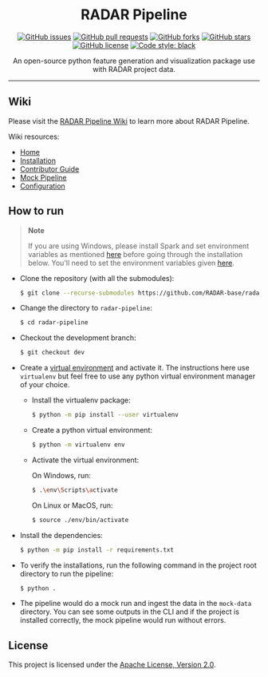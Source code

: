 <h1 align="center">RADAR Pipeline</h1>

<p align="center">
<a href="https://github.com/RADAR-base/radar-pipeline/issues"><img alt="GitHub issues" src="https://img.shields.io/github/issues/RADAR-base/radar-pipeline"></a>
<a href="https://github.com/thepushkarp/radar-pipeline/pulls"><img alt="GitHub pull requests" src="https://img.shields.io/github/issues-pr/radar-base/radar-pipeline"></a>
<a href="https://github.com/RADAR-base/radar-pipeline/network"><img alt="GitHub forks" src="https://img.shields.io/github/forks/RADAR-base/radar-pipeline"></a>
<a href="https://github.com/RADAR-base/radar-pipeline/stargazers"><img alt="GitHub stars" src="https://img.shields.io/github/stars/RADAR-base/radar-pipeline"></a>
<a href="https://github.com/RADAR-base/radar-pipeline/blob/main/LICENSE"><img alt="GitHub license" src="https://img.shields.io/github/license/RADAR-base/radar-pipeline"></a>
<a href="https://github.com/psf/black"><img alt="Code style: black" src="https://img.shields.io/badge/code%20style-black-000000.svg"></a>
</p>

<p align="center">An open-source python feature generation and visualization package use with RADAR project data.</p>

---

## Wiki

Please visit the [RADAR Pipeline Wiki](https://github.com/RADAR-base/radar-pipeline/wiki) to learn more about RADAR Pipeline.

Wiki resources:

-   [Home](https://github.com/RADAR-base/radar-pipeline/wiki)
-   [Installation](https://github.com/RADAR-base/radar-pipeline/wiki/Installation#installation-instructions)
-   [Contributor Guide](https://github.com/RADAR-base/radar-pipeline/wiki/Contributor-Guide)
-   [Mock Pipeline](https://github.com/RADAR-base/radar-pipeline/wiki/Mock-Pipeline)
-   [Configuration](https://github.com/RADAR-base/radar-pipeline/wiki/Configuration)

## How to run

> **Note**
>
> If you are using Windows, please install Spark and set environment variables as mentioned [here](https://sparkbyexamples.com/spark/apache-spark-installation-on-windows/) before going through the installation below. You'll need to set the environment variables given [here](https://spark.apache.org/docs/1.6.0/configuration.html#environment-variables).

-   Clone the repository (with all the submodules):

    ```bash
    $ git clone --recurse-submodules https://github.com/RADAR-base/radar-pipeline.git
    ```

-   Change the directory to `radar-pipeline`:

    ```bash
    $ cd radar-pipeline
    ```

-   Checkout the development branch:

    ```bash
    $ git checkout dev
    ```

-   Create a [virtual environment](https://virtualenv.pypa.io/en/latest/installation.html) and activate it. The instructions here use `virtualenv` but feel free to use any python virtual environment manager of your choice.

    -   Install the virtualenv package:

        ```bash
        $ python -m pip install --user virtualenv
        ```

    -   Create a python virtual environment:

        ```bash
        $ python -m virtualenv env
        ```

    -   Activate the virtual environment:

        On Windows, run:

        ```bash
        $ .\env\Scripts\activate
        ```

        On Linux or MacOS, run:

        ```bash
        $ source ./env/bin/activate
        ```

-   Install the dependencies:

    ```bash
    $ python -m pip install -r requirements.txt
    ```

-   To verify the installations, run the following command in the project root directory to run the pipeline:

    ```bash
    $ python .
    ```

-   The pipeline would do a mock run and ingest the data in the `mock-data` directory. You can see some outputs in the CLI and if the project is installed correctly, the mock pipeline would run without errors.

## License

This project is licensed under the [ Apache License, Version 2.0](https://github.com/RADAR-base/radar-pipeline/blob/main/LICENSE).
